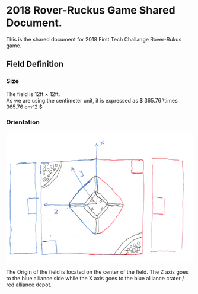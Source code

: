 # 2018 Rover-Ruckus Game Shared Document.

This is the shared document for 2018 First Tech Challange Rover-Rukus game.

## Field Definition

### Size

The field is 12ft &times; 12ft.   
As we are using the centimeter unit, it is expressed as $ 365.76 \times 365.76 cm^2 $

### Orientation

![Field Axis Definition](../static/image/FTC2018-FieldAxisDef.png)

The Origin of the field is located on the center of the field. The Z axis goes to the blue alliance side while the X axis goes to the blue alliance crater / red alliance depot.
